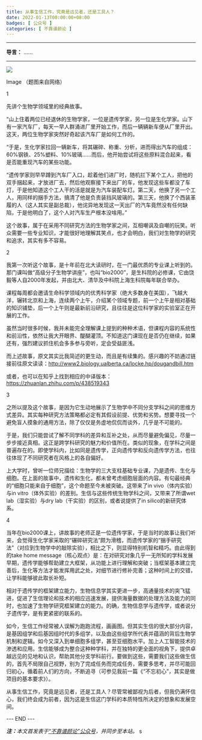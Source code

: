 ```yaml
---
title: 从事生信工作，究竟是远见者，还是工具人？
date: 2022-01-13T00:00:00+08:00
badges: [ 公众号 ]
categories: [ 不靠谱颜论 ]
---
```


---

**导言：** ……

---

<img src="/images/2020-06-29/code.png" style="max-width:300px"/>

Image
（题图来自网络）

1

先讲个生物学领域里的经典故事。

“山上住着两位已经退休的生物学家，一位是遗传学家，另一位是生化学家。山下有一家汽车厂，每天一早人群涌进厂里开始工作，而后一辆辆新车便从厂里开出。这天，两位生物学家突然好奇起该汽车厂是如何工作的。

“于是，生化学家拉回一辆新车，将其碾碎、称重、分析，进而得出汽车的组成：60%钢铁、25%塑料、10%玻璃……而后，他开始尝试将这些原料混合起来，看是否能重现汽车的某些功能。

“遗传学家则早早蹲到汽车厂入口，趁着他们进厂时，随机拦下某个工人，把他的双手捆起来，才放进厂去，然后他观察接下来出厂的车，他发现这些车都没了车灯，于是他知道这个工人干的活是就是为汽车装配车灯。第二天，他换了另一个工人，用同样的捆手方法，搞清了他是负责装挡风玻璃的。第三天，他换了个西装革履的人（这人其实是副总裁），他诧异地发现这一天出厂的汽车竟然没有任何缺陷，于是他明白了，这个人对汽车生产根本没啥用。”

这个故事，属于在采用不同研究方法的生物学家之间，互相嘲讽及自嘲的玩笑。听众需要一些专业知识，才能很好地理解其笑点，也才会明白，我们对生物学的研究和追求，其实有多不容易。

2

我第一次听这个故事，是十年前在北大读研时，在一门最优质的专业课上听到的。那门课叫做“高级分子生物学讲座”，也叫“bio2000”，是生科院的必修课，它由饶毅等人自2000年发起，并由北大、清华及中科院上海生科院每年联合举办。

课程每周都会邀请生命科学领域内的优秀科学家（绝大多数身在美国），飞越大洋，辗转北京和上海，连续两个上午，介绍某个领域专题，前一个上午是相对基础的知识铺垫，后一个上午则是最新前沿研究，且往往是这位科学家的实验室正在开展的工作。

虽然当时很多时候，我并未能完全理解课上提到的种种术语，但课程内容的系统性和前沿性，依然让我大开眼界、醍醐灌顶。不知道这门课现在是否仍在继续，如果还有，强烈建议抓住机会多多参与旁听，定会受益匪浅。

而上述故事，原文其实比我简述的更生动，而且是有续集的。感兴趣的不妨通过链接前往原文读读：http://www2.biology.ualberta.ca/locke.hp/dougandbill.htm

或者，也可以在知乎上找到相应的中译版本：https://zhuanlan.zhihu.com/p/438519343

3

之所以提及这个故事，是因为它生动地展示了生物学中不同分支学科之间的思维方式差异。其实每种研究方法策略都必定有其假设前提、优势和劣势。想要寻找一个避免盲人摸象的通用方法，除了仅仅是务虚地侃侃而谈外，几乎是不可能的。

于是，我们只能尝试了解不同学科的差异和互补之处，从而尽量避免偏见，尽量一步步接近真相。这正是跨学科研究的魅力和价值所在。类似的现象，在学科之间是普遍存在的。即使学科内，比如同是遗传学，正向遗传学和反向遗传学方法，也往往体现了不同研究者在风格上的各自偏好。

上大学时，曾听一位师兄描绘：生物学的三大支柱基础专业课，乃是遗传、生化与细胞。在上面的故事中，遗传和生化，都未曾考虑细胞层面的内容。有句最经典的“细胞只能来自于细胞”，这个命题至今未被突破。这带来了in vivo（体内实验）与in vitro（体外实验）的差别。生信与这些传统生物学科之间，又带来了所谓wet lab（湿实验）与dry lab（干实验）的区别，或者说提供了in silico的新研究体系。

4

当年在bio2000课上，讲故事的老师正是一位遗传学家，于是当时的故事让我们听来，会觉得生化学家采取的“碾碎研究法”颇为滑稽，而遗传学家的“捆手研究法”（对应到生物学中的敲除实验），相比之下，则显得特别机智和精巧。由此得到的take home message（核心观点）是：在对研究对象几乎一无所知的学科发展早期，遗传学能够帮助建立大框架，从功能上进行理解和突破；当框架基本建立完善后，生化等方法才能发挥用武之处，对细节进行修补完善；这种时间上的交错，让学科能够彼此取长补短。

相对于遗传学的框架建立能力，生物信息学其实更进一步，高通量技术的突飞猛进，促进了生信理论和技术的相应迅速发展，提供海量数据的处理方法及能力的同时，也加速了生物学研究框架建立的能力。的确，生物信息学与遗传学，或者说分子遗传学，是有更紧密的联系的。

如今，生信工作经常被人误解为跑跑流程，画画图。但其实生信的很大部分内容，是基因组学和后基因组时代的多组学，以及由这些组学所代表并蕴涵的背后生物学机制和逻辑。如今又深入到单细胞多组学，甚至亚细胞水平。加上人工智能技术的渗透和应用。生信能够成为整合这种种学科，并在独特的更全面的视角下，提供卓越远见的见地和认识，帮助其他分支学科前行。要做到这些，需要我们这些做生信的，首先不局限自己视野，别为了完成任务而完成任务，需要多思考，并尽可能回归初心，循着前人们的方向，不断追寻（可参见我前一篇《“不忘初心”，其实是做项目的基本要求》）。

从事生信工作，究竟是远见者，还是工具人？尽管常被鄙视为后者，但我仍满怀信心，我们终会成为前者，因为这是生信这门学科的本质特性所决定的想象和发展空间。

<div class="p-5 text-center">--- END ---</div>

<i><b>注：</b>本文首发表于[“不靠谱颜论”公众号](https://mp.weixin.qq.com/s/VPp9Iw7qR0kMNWmYJ-uN0Q)，并同步至本站。</i>
s